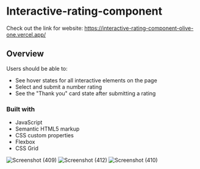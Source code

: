 # Interactive-rating-component
Check out the link for website: https://interactive-rating-component-olive-one.vercel.app/

## Overview

Users should be able to:
- See hover states for all interactive elements on the page
- Select and submit a number rating
- See the "Thank you" card state after submitting a rating

### Built with
- JavaScript
- Semantic HTML5 markup
- CSS custom properties
- Flexbox
- CSS Grid
  
![Screenshot (409)](https://user-images.githubusercontent.com/104769216/187070359-82014560-f405-4a94-84bd-a13218447065.png)
![Screenshot (412)](https://user-images.githubusercontent.com/104769216/187070366-e5f34cde-9966-4628-b543-cd9fdf657b98.png)
![Screenshot (410)](https://user-images.githubusercontent.com/104769216/187070369-1a727fe7-2003-4a03-8d73-0fe968e1314f.png)

